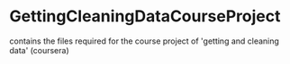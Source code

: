 # GettingCleaningDataCourseProject
contains the files required for the course project of 'getting and cleaning data' (coursera)
